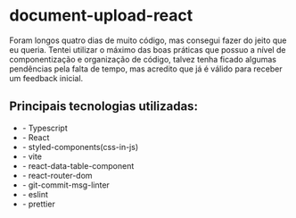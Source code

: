 # document-upload-react

<p>Foram longos quatro dias de muito código, mas consegui fazer do jeito que eu queria. Tentei utilizar o máximo das boas práticas que possuo a nível de componentização e organização de código, talvez tenha ficado algumas pendências pela falta de tempo, mas acredito que já é válido para receber um feedback inicial.</p>

<h2>Principais tecnologias utilizadas:</h2>
<ul>
  <li>- Typescript</li>
  <li>- React</li>
  <li>- styled-components(css-in-js)</li>
  <li>- vite</li>
  <li>- react-data-table-component</li>
  <li>- react-router-dom</li>
  <li>- git-commit-msg-linter</li>
  <li>- eslint</li>
  <li>- prettier</li>
</ul>
 

 
 
 
 
 
 
 
